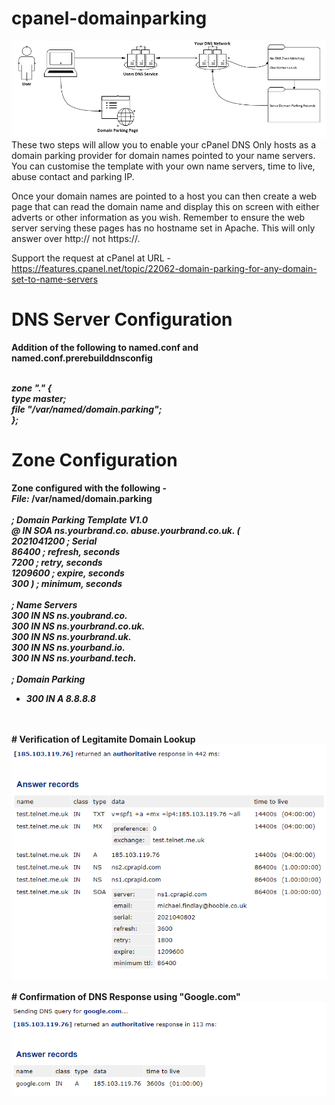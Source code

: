 # cpanel-domainparking

<img src="https://raw.githubusercontent.com/1ClickServicesLtd/cpanel-domainparking/main/Chart.png">
These two steps will allow you to enable your cPanel DNS Only hosts as a domain parking provider for domain names pointed to your name servers. You can customise the template with your own name servers, time to live, abuse contact and parking IP.

Once your domain names are pointed to a host you can then create a web page that can read the domain name and display this on screen with either adverts or other information as you wish. Remember to ensure the web server serving these pages has no hostname set in Apache. This will only answer over http:// not https://.

Support the request at cPanel at URL -
https://features.cpanel.net/topic/22062-domain-parking-for-any-domain-set-to-name-servers

# DNS Server Configuration
<b>Addition of the following to named.conf and named.conf.prerebuilddnsconfig<b>

<br>
<i>zone "." {<br>
type master;<br>
file "/var/named/domain.parking";<br>
};</i><br>

# Zone Configuration
<b>Zone configured with the following -</b><br>
<i>File:</i> /var/named/domain.parking
<br><br>
<i>; Domain Parking Template V1.0<br>
@ IN SOA ns.yourbrand.co. abuse.yourbrand.co.uk. (<br>
2021041200 ; Serial<br>
86400 ; refresh, seconds<br>
7200 ; retry, seconds<br>
1209600 ; expire, seconds<br>
300 ) ; minimum, seconds<br>
<br>
; Name Servers<br>
300 IN NS ns.youbrand.co.<br>
300 IN NS ns.yourbrand.co.uk.<br>
300 IN NS ns.yourbrand.uk.<br>
300 IN NS ns.yourband.io.<br>
300 IN NS ns.yourband.tech.<br>
<br>
; Domain Parking<br>
* 300 IN A 8.8.8.8<br></i>
<br>
<br>
# Verification of Legitamite Domain Lookup<br>
<img src="https://raw.githubusercontent.com/1ClickServicesLtd/cpanel-domainparking/main/Verify.png">
<br>
<br>
# Confirmation of DNS Response using "Google.com"<br>
<img src="https://raw.githubusercontent.com/1ClickServicesLtd/cpanel-domainparking/main/Lookup.png">
